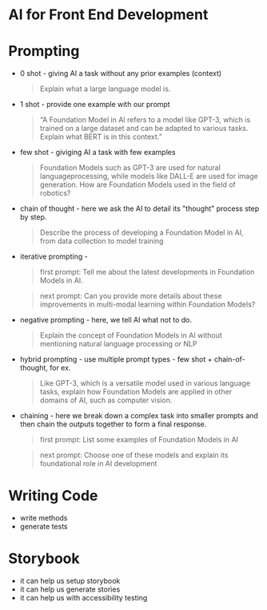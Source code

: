 # AI for Front End Development

# Prompting
- 0 shot - giving AI a task without any prior examples (context)
    > Explain what a large language model is.
- 1 shot - provide one example with our prompt
    > “A Foundation Model in AI refers to a model like GPT-3,
which is trained on a large dataset and can be adapted to various tasks.
Explain what BERT is in this context.”
- few shot - giviging AI a task with few examples
    > Foundation Models such as GPT-3 are used for natural languageprocessing, while models like DALL-E are used for image generation.  How are Foundation Models used in the field of robotics?
- chain of thought - here we ask the AI to detail its "thought" process step by step.
    > Describe the process of developing a Foundation Model in AI, from data collection to model training
- iterative prompting - 
    > first prompt: Tell me about the latest developments in Foundation Models in AI.
    
    > next prompt: Can you provide more details about these improvements in multi-modal learning within Foundation Models?
- negative prompting - here, we tell AI what not to do.
    > Explain the concept of Foundation Models in AI without mentioning natural language processing or NLP
- hybrid prompting - use multiple prompt types - few shot + chain-of-thought, for ex.
    > Like GPT-3, which is a versatile model used in various language tasks, explain how Foundation Models are applied in other domains of AI, such as computer vision.
- chaining - here we break down a complex task into smaller prompts and then chain the outputs together to form a final response.
    > first prompt: List some examples of Foundation Models in AI

    > next prompt: Choose one of these models and explain its foundational role in AI development
# Writing Code
- write methods
- generate tests

# Storybook
- it can help us setup storybook
- it can help us generate stories
- it can help us with accessibility testing